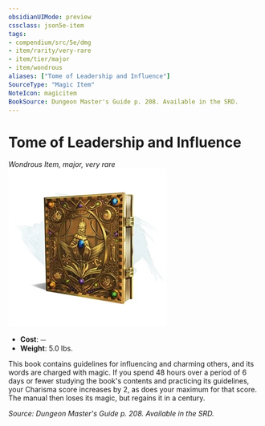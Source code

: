 ```yaml
---
obsidianUIMode: preview
cssclass: json5e-item
tags:
- compendium/src/5e/dmg
- item/rarity/very-rare
- item/tier/major
- item/wondrous
aliases: ["Tome of Leadership and Influence"]
SourceType: "Magic Item"
NoteIcon: magicitem
BookSource: Dungeon Master's Guide p. 208. Available in the SRD.
---
```

# Tome of Leadership and Influence
*Wondrous Item, major, very rare*  
![](/3-Mechanics/CLI/items/img/tome-of-leadership-and-influence.webp#right)  

- **Cost**: ⏤
- **Weight**: 5.0 lbs.

This book contains guidelines for influencing and charming others, and its words are charged with magic. If you spend 48 hours over a period of 6 days or fewer studying the book's contents and practicing its guidelines, your Charisma score increases by 2, as does your maximum for that score. The manual then loses its magic, but regains it in a century.

*Source: Dungeon Master's Guide p. 208. Available in the SRD.*